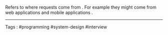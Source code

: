 Refers to where requests come from . For example they might come from web applications and mobile applications . 
___
Tags : #programming #system-design #interview